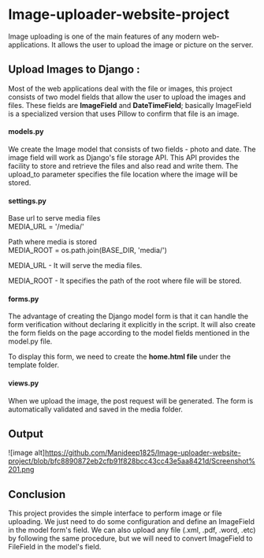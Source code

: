 # Image-uploader-website-project
Image uploading is one of the main features of any modern web-applications. It allows the user to upload the image or picture on the server.


## Upload Images to Django : 
Most of the web applications deal with the file or images, this project consists of two model fields that allow the user to upload the images and files. These fields are **ImageField** and **DateTimeField**; basically ImageField is a specialized version that uses Pillow to confirm that file is an image.

#### models.py
We create the Image model that consists of two fields - photo and date. The image field will work as Django's file storage API. This API provides the facility to store and retrieve the files and also read and write them. The upload_to parameter specifies the file location where the image will be stored.

#### settings.py
Base url to serve media files  
MEDIA_URL = '/media/'  
  
Path where media is stored  
MEDIA_ROOT = os.path.join(BASE_DIR, 'media/')  

MEDIA_URL - It will serve the media files.

MEDIA_ROOT - It specifies the path of the root where file will be stored.

#### forms.py
The advantage of creating the Django model form is that it can handle the form verification without declaring it explicitly in the script. It will also create the form fields on the page according to the model fields mentioned in the model.py file.

To display this form, we need to create the **home.html file** under the template folder.

#### views.py
When we upload the image, the post request will be generated. The form is automatically validated and saved in the media folder. 

## Output
![image alt]https://github.com/Manideep1825/Image-uploader-website-project/blob/bfc8890872eb2cfb91f828bcc43cc43e5aa8421d/Screenshot%201.png

## Conclusion
This project provides the simple interface to perform image or file uploading. We just need to do some configuration and define an ImageField in the model form's field. We can also upload any file (.xml, .pdf, .word, .etc) by following the same procedure, but we will need to convert ImageField to FileField in the model's field.



